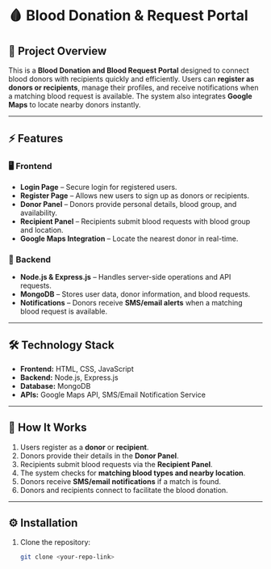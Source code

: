 # 🩸 Blood Donation & Request Portal

## 🌟 Project Overview
This is a **Blood Donation and Blood Request Portal** designed to connect blood donors with recipients quickly and efficiently. Users can **register as donors or recipients**, manage their profiles, and receive notifications when a matching blood request is available. The system also integrates **Google Maps** to locate nearby donors instantly.

---

## ⚡ Features

### 🖥 Frontend
- **Login Page** – Secure login for registered users.
- **Register Page** – Allows new users to sign up as donors or recipients.
- **Donor Panel** – Donors provide personal details, blood group, and availability.
- **Recipient Panel** – Recipients submit blood requests with blood group and location.
- **Google Maps Integration** – Locate the nearest donor in real-time.

### 🔧 Backend
- **Node.js & Express.js** – Handles server-side operations and API requests.
- **MongoDB** – Stores user data, donor information, and blood requests.
- **Notifications** – Donors receive **SMS/email alerts** when a matching blood request is available.

---

## 🛠 Technology Stack
- **Frontend:** HTML, CSS, JavaScript
- **Backend:** Node.js, Express.js
- **Database:** MongoDB
- **APIs:** Google Maps API, SMS/Email Notification Service

---

## 🚀 How It Works
1. Users register as a **donor** or **recipient**.
2. Donors provide their details in the **Donor Panel**.
3. Recipients submit blood requests via the **Recipient Panel**.
4. The system checks for **matching blood types and nearby location**.
5. Donors receive **SMS/email notifications** if a match is found.
6. Donors and recipients connect to facilitate the blood donation.

---

## ⚙️ Installation
1. Clone the repository:
   ```bash
   git clone <your-repo-link>


